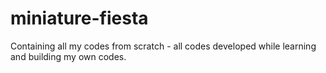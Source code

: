 # miniature-fiesta
Containing all my codes from scratch - all codes developed while learning and building my own codes.
